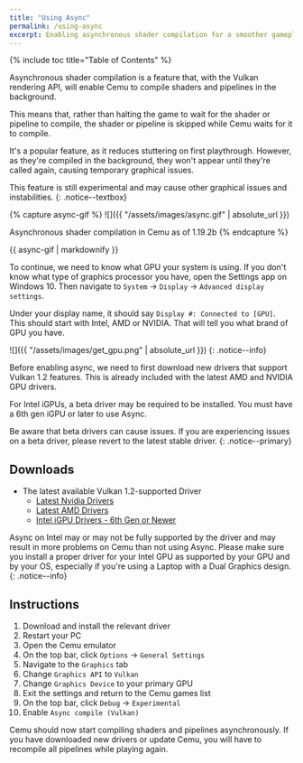 ```yaml
---
title: "Using Async"
permalink: /using-async
excerpt: Enabling asynchronous shader compilation for a smoother gameplay experience.
---
```


{% include toc title="Table of Contents" %}

Asynchronous shader compilation is a feature that, with the Vulkan rendering API, will enable Cemu to compile shaders and pipelines in the background.

This means that, rather than halting the game to wait for the shader or pipeline to compile, the shader or pipeline is skipped while Cemu waits for it to compile.

It's a popular feature, as it reduces stuttering on first playthrough. However, as they're compiled in the background, they won't appear until they're called again, causing temporary graphical issues.

This feature is still experimental and may cause other graphical issues and instabilities.
{: .notice--textbox}

{% capture async-gif %}
![]({{ "/assets/images/async.gif" | absolute_url }})

Asynchronous shader compilation in Cemu as of 1.19.2b
{% endcapture %}

<div class="notice">{{ async-gif | markdownify }}</div>

To continue, we need to know what GPU your system is using. If you don't know what type of graphics processor you have, open the Settings app on Windows 10. Then navigate to `System` -> `Display` -> `Advanced display settings`.

Under your display name, it should say `Display #: Connected to [GPU]`. This should start with Intel, AMD or NVIDIA. That will tell you what brand of GPU you have.

![]({{ "/assets/images/get_gpu.png" | absolute_url }})
{: .notice--info}

Before enabling async, we need to first download new drivers that support Vulkan 1.2 features. This is already included with the latest AMD and NVIDIA GPU drivers.

For Intel iGPUs, a beta driver may be required to be installed. You must have a 6th gen iGPU or later to use Async.

Be aware that beta drivers can cause issues. If you are experiencing issues on a beta driver, please revert to the latest stable driver.
{: .notice--primary}

## Downloads

- The latest available Vulkan 1.2-supported Driver
    - [Latest Nvidia Drivers](https://www.nvidia.com/Download/index.aspx)
    - [Latest AMD Drivers](https://www.amd.com/en/support)
    - [Intel iGPU Drivers - 6th Gen or Newer](https://downloadcenter.intel.com/product/80939/Graphics)

Async on Intel may or may not be fully supported by the driver and may result in more problems on Cemu than not using Async. Please make sure you install a proper driver for your Intel GPU as supported by your GPU and by your OS, especially if you're using a Laptop with a Dual Graphics design.
{: .notice--info}

## Instructions

1. Download and install the relevant driver
1. Restart your PC
1. Open the Cemu emulator
1. On the top bar, click `Options` -> `General Settings`
1. Navigate to the `Graphics` tab
1. Change `Graphics API` to `Vulkan`
1. Change `Graphics Device` to your primary GPU
1. Exit the settings and return to the Cemu games list
1. On the top bar, click `Debug` -> `Experimental`
1. Enable `Async compile (Vulkan)`

Cemu should now start compiling shaders and pipelines asynchronously. If you have downloaded new drivers or update Cemu, you will have to recompile all pipelines while playing again.
